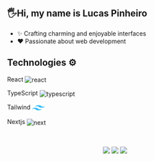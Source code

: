 

<!--
**LucasP1nheiro/LucasP1nheiro** is a ✨ _special_ ✨ repository because its `README.md` (this file) appears on your GitHub profile.

Here are some ideas to get you started:

- 🔭 I’m currently working on ...
- 🌱 I’m currently learning ...
- 👯 I’m looking to collaborate on ...
- 🤔 I’m looking for help with ...
- 💬 Ask me about ...
- 📫 How to reach me: ...
- 😄 Pronouns: ...
- ⚡ Fun fact: ...
-->

## 🖐️Hi, my name is Lucas Pinheiro

- ✨ Crafting charming and enjoyable interfaces
- ❤️ Passionate about web development

## Technologies ⚙
<div style="display: inline_block">
  <span><p>React <img align="center" alt="react" height="20" width="30" src="https://cdn.jsdelivr.net/gh/devicons/devicon/icons/react/react-original.svg"></span>
  <span><p>TypeScript <img align="center" alt="typescript" height="20" width="30" src="https://cdn.jsdelivr.net/gh/devicons/devicon/icons/typescript/typescript-original.svg"></p> </span>
  <span><p>Tailwind <img align="center" alt="tailwind" height="20" width="30" src="https://github.com/devicons/devicon/blob/v2.16.0/icons/tailwindcss/tailwindcss-original.svg">   </p> </span>
   <span><p>Nextjs <img align="center" alt="next" height="20" width="30" src="https://cdn.jsdelivr.net/gh/devicons/devicon/icons/nextjs/nextjs-original.svg"> </p> </span>
 </div>

<br />
<br />

<div align="center">
<a href = "https://portfolio-lucas-p1nheiro.vercel.app"><img src="https://img.shields.io/badge/website-000000.svg?style=for-the-badge&logo=amp&logoColor=white" /></a>
<a href = "https://www.linkedin.com/in/lucas-pinheiro-da-silva/"><img src="https://img.shields.io/badge/linkedin-000000.svg?style=for-the-badge&logo=linkedin&logoColor=white" /></a>
<a href="mailto:lps1704@gmail.com"><img src="https://img.shields.io/badge/email-000000.svg?style=for-the-badge&logo=mail.ru&logoColor=white" /></a>
  
</div>
